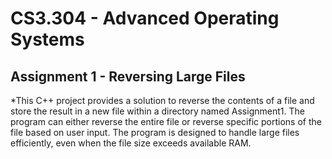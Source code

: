 # CS3.304 - Advanced Operating Systems

## Assignment 1 - Reversing Large Files
*This C++ project provides a solution to reverse the contents of a file and store the result in a new file within a directory named Assignment1. The program can either reverse the entire file or reverse specific portions of the file based on user      input. The program is designed to handle large files efficiently, even when the file size exceeds available RAM.

